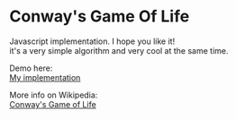 # Conway's Game Of Life

Javascript implementation. I hope you like it!  
it's a very simple algorithm and very cool at the same time.

Demo here:  
[My implementation](https://brunocanongia.github.io)

More info on Wikipedia:  
[Conway's Game of Life](https://en.wikipedia.org/wiki/Conway%27s_Game_of_Life)